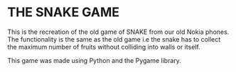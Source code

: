 # **THE SNAKE GAME**

This is the recreation of the old game of SNAKE from our old Nokia phones. The functionality is the same as the old game i.e the snake has to collect the maximum number of fruits without colliding into walls or itself. 

This game was made using Python and the Pygame library.
